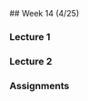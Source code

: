 <div class="week">

<div class="week_heading" markdown="1">
## Week 14 (4/25)
</div>

<div class="column_materials"  markdown="1">

### Lecture 1

### Lecture 2


</div>

<div class="column_assign"  markdown="1">

### Assignments



</div>
</div>
